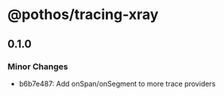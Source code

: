 # @pothos/tracing-xray

## 0.1.0

### Minor Changes

- b6b7e487: Add onSpan/onSegment to more trace providers
